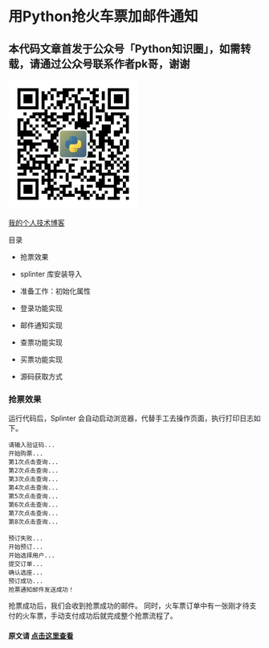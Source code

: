 # 用Python抢火车票加邮件通知


## 本代码文章首发于公众号「Python知识圈」，如需转载，请通过公众号联系作者pk哥，谢谢

![公众号](https://github.com/Brucepk/pk.github.io/blob/master/gzh.jpg)

[我的个人技术博客](https://www.pyzhishiquan.com/)

目录
- 抢票效果

- splinter 库安装导入

- 准备工作：初始化属性

- 登录功能实现

- 邮件通知实现

- 查票功能实现

- 买票功能实现

- 源码获取方式

### 抢票效果
运行代码后，Splinter 会自动启动浏览器，代替手工去操作页面，执行打印日志如下。
```
请输入验证码...
开始购票...
第1次点击查询...
第2次点击查询...
第3次点击查询...
第4次点击查询...
第5次点击查询...
第6次点击查询...
第7次点击查询...
第8次点击查询...

预订失败...
开始预订...
开始选择用户...
提交订单...
确认选座...
预订成功...
抢票通知邮件发送成功！
```
抢票成功后，我们会收到抢票成功的邮件。
同时，火车票订单中有一张刚才待支付的火车票，手动支付成功后就完成整个抢票流程了。

#### 原文请 [点击这里查看](https://mp.weixin.qq.com/s?__biz=MzU4NjUxMDk5Mg==&mid=2247484924&idx=1&sn=b9d1e91f48208b21aded7a2a5bb5a075&chksm=fdfb6203ca8ceb15e068a1e05cce009a408d369353eed644b35d42f715f1f392be99bd328285&token=1637290204&lang=zh_CN#rd)

